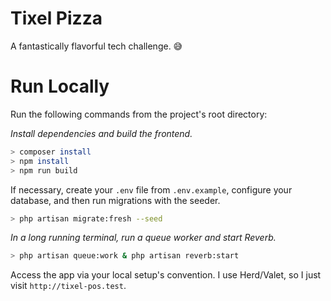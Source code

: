 # Tixel Pizza
A fantastically flavorful tech challenge. 😅

# Run Locally
Run the following commands from the project's root directory:

_Install dependencies and build the frontend._
```bash
> composer install
> npm install
> npm run build
```

If necessary, create your `.env` file from `.env.example`, configure your database, and then run migrations with the seeder.
```bash
> php artisan migrate:fresh --seed
```

_In a long running terminal, run a queue worker and start Reverb._
```bash
> php artisan queue:work & php artisan reverb:start
```

Access the app via your local setup's convention. I use Herd/Valet, so I just visit `http://tixel-pos.test`.
